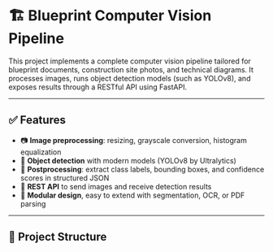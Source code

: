 # 🏗️ Blueprint Computer Vision Pipeline

This project implements a complete computer vision pipeline tailored for blueprint documents, construction site photos, and technical diagrams. It processes images, runs object detection models (such as YOLOv8), and exposes results through a RESTful API using FastAPI.

---

## ✅ Features

- 📷 **Image preprocessing**: resizing, grayscale conversion, histogram equalization
- 🤖 **Object detection** with modern models (YOLOv8 by Ultralytics)
- 🧪 **Postprocessing**: extract class labels, bounding boxes, and confidence scores in structured JSON
- 🔌 **REST API** to send images and receive detection results
- 🧱 **Modular design**, easy to extend with segmentation, OCR, or PDF parsing

---

## 📁 Project Structure
